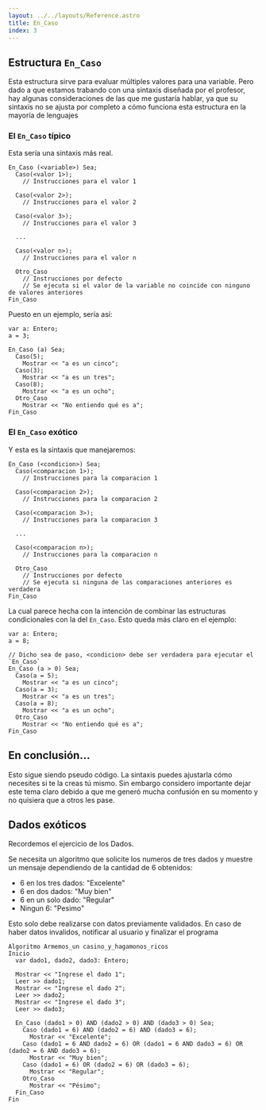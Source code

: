 ```yaml
---
layout: ../../layouts/Reference.astro
title: En_Caso
index: 3
---
```


## Estructura `En_Caso`

Esta estructura sirve para evaluar múltiples valores para una variable. Pero dado a que estamos trabando con una sintaxis diseñada por el profesor, hay algunas consideraciones de las que me gustaría hablar, ya que su sintaxis no se ajusta por completo a cómo funciona esta estructura en la mayoría de lenguajes

### El `En_Caso` típico

Esta sería una sintaxis más real.

```gabo
En_Caso (<variable>) Sea;
  Caso(<valor 1>);
    // Instrucciones para el valor 1

  Caso(<valor 2>);
    // Instrucciones para el valor 2

  Caso(<valor 3>);
    // Instrucciones para el valor 3

  ...

  Caso(<valor n>);
    // Instrucciones para el valor n

  Otro_Caso
    // Instrucciones por defecto
    // Se ejecuta si el valor de la variable no coincide con ninguno de valores anteriores
Fin_Caso
```

Puesto en un ejemplo, sería así:

```gabo
var a: Entero;
a = 3;

En_Caso (a) Sea;
  Caso(5);
    Mostrar << "a es un cinco";
  Caso(3);
    Mostrar << "a es un tres";
  Caso(8);
    Mostrar << "a es un ocho";
  Otro_Caso
    Mostrar << "No entiendo qué es a";
Fin_Caso
```

### El `En_Caso` exótico

Y esta es la sintaxis que manejaremos:

```gabo
En_Caso (<condicion>) Sea;
  Caso(<comparacion 1>);
    // Instrucciones para la comparacion 1

  Caso(<comparacion 2>);
    // Instrucciones para la comparacion 2

  Caso(<comparacion 3>);
    // Instrucciones para la comparacion 3

  ...

  Caso(<comparacion n>);
    // Instrucciones para la comparacion n

  Otro_Caso
    // Instrucciones por defecto
    // Se ejecuta si ninguna de las comparaciones anteriores es verdadera
Fin_Caso
```

La cual parece hecha con la intención de combinar las estructuras condicionales con la del `En_Caso`. Esto queda más claro en el ejemplo:

```gabo
var a: Entero;
a = 8;

// Dicho sea de paso, <condicion> debe ser verdadera para ejecutar el `En_Caso`
En_Caso (a > 0) Sea;
  Caso(a = 5);
    Mostrar << "a es un cinco";
  Caso(a = 3);
    Mostrar << "a es un tres";
  Caso(a = 8);
    Mostrar << "a es un ocho";
  Otro_Caso
    Mostrar << "No entiendo qué es a";
Fin_Caso
```

## En conclusión...

Esto sigue siendo pseudo código. La sintaxis puedes ajustarla cómo necesites si te la creas tú mismo. Sin embargo considero importante dejar este tema claro debido a que me generó mucha confusión en su momento y no quisiera que a otros les pase.

## Dados exóticos

Recordemos el ejercicio de los Dados.

Se necesita un algoritmo que solicite los numeros de tres dados y muestre un mensaje dependiendo de la cantidad de 6 obtenidos:

- 6 en los tres dados: "Excelente"
- 6 en dos dados: "Muy bien"
- 6 en un solo dado: "Regular"
- Ningun 6: "Pesimo"

Esto solo debe realizarse con datos previamente validados. En caso de haber datos invalidos, notificar al usuario y finalizar el programa

```gabo
Algoritmo Armemos_un casino_y_hagamonos_ricos
Inicio
  var dado1, dado2, dado3: Entero;

  Mostrar << "Ingrese el dado 1";
  Leer >> dado1;
  Mostrar << "Ingrese el dado 2";
  Leer >> dado2;
  Mostrar << "Ingrese el dado 3";
  Leer >> dado3;

  En_Caso (dado1 > 0) AND (dado2 > 0) AND (dado3 > 0) Sea;
    Caso (dado1 = 6) AND (dado2 = 6) AND (dado3 = 6);
      Mostrar << "Excelente";
    Caso (dado1 = 6 AND dado2 = 6) OR (dado1 = 6 AND dado3 = 6) OR (dado2 = 6 AND dado3 = 6);
      Mostrar << "Muy bien";
    Caso (dado1 = 6) OR (dado2 = 6) OR (dado3 = 6);
      Mostrar << "Regular";
    Otro_Caso
      Mostrar << "Pésimo";
  Fin_Caso
Fin
```
